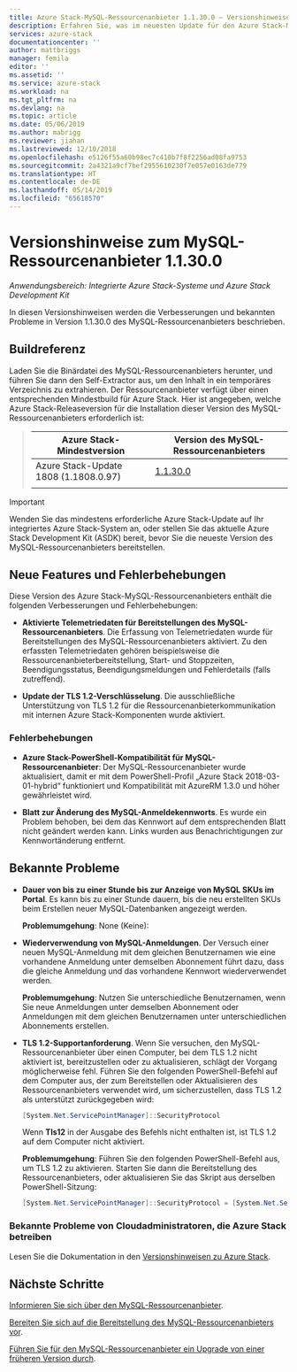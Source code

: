 ```yaml
---
title: Azure Stack-MySQL-Ressourcenanbieter 1.1.30.0 – Versionshinweise | Microsoft-Dokumentation
description: Erfahren Sie, was im neuesten Update für den Azure Stack-MySQL-Ressourcenanbieter enthalten ist, welche bekannten Probleme vorliegen und wo Sie den Download finden.
services: azure-stack
documentationcenter: ''
author: mattbriggs
manager: femila
editor: ''
ms.assetid: ''
ms.service: azure-stack
ms.workload: na
ms.tgt_pltfrm: na
ms.devlang: na
ms.topic: article
ms.date: 05/06/2019
ms.author: mabrigg
ms.reviewer: jiahan
ms.lastreviewed: 12/10/2018
ms.openlocfilehash: e5126f55a60b98ec7c410b7f8f2256ad08fa9753
ms.sourcegitcommit: 2a4321a9cf7bef2955610230f7e057e0163de779
ms.translationtype: HT
ms.contentlocale: de-DE
ms.lasthandoff: 05/14/2019
ms.locfileid: "65618570"
---
```

# <a name="mysql-resource-provider-11300--release-notes"></a>Versionshinweise zum MySQL-Ressourcenanbieter 1.1.30.0

*Anwendungsbereich: Integrierte Azure Stack-Systeme und Azure Stack Development Kit*

In diesen Versionshinweisen werden die Verbesserungen und bekannten Probleme in Version 1.1.30.0 des MySQL-Ressourcenanbieters beschrieben.

## <a name="build-reference"></a>Buildreferenz
Laden Sie die Binärdatei des MySQL-Ressourcenanbieters herunter, und führen Sie dann den Self-Extractor aus, um den Inhalt in ein temporäres Verzeichnis zu extrahieren. Der Ressourcenanbieter verfügt über einen entsprechenden Mindestbuild für Azure Stack. Hier ist angegeben, welche Azure Stack-Releaseversion für die Installation dieser Version des MySQL-Ressourcenanbieters erforderlich ist:

> |Azure Stack-Mindestversion|Version des MySQL-Ressourcenanbieters|
> |-----|-----|
> |Azure Stack-Update 1808 (1.1808.0.97)|[1.1.30.0](https://aka.ms/azurestackmysqlrp11300)|
> |     |     |

> [!IMPORTANT]
> Wenden Sie das mindestens erforderliche Azure Stack-Update auf Ihr integriertes Azure Stack-System an, oder stellen Sie das aktuelle Azure Stack Development Kit (ASDK) bereit, bevor Sie die neueste Version des MySQL-Ressourcenanbieters bereitstellen.

## <a name="new-features-and-fixes"></a>Neue Features und Fehlerbehebungen
Diese Version des Azure Stack-MySQL-Ressourcenanbieters enthält die folgenden Verbesserungen und Fehlerbehebungen:

- **Aktivierte Telemetriedaten für Bereitstellungen des MySQL-Ressourcenanbieters**. Die Erfassung von Telemetriedaten wurde für Bereitstellungen des MySQL-Ressourcenanbieters aktiviert. Zu den erfassten Telemetriedaten gehören beispielsweise die Ressourcenanbieterbereitstellung, Start- und Stoppzeiten, Beendigungsstatus, Beendigungsmeldungen und Fehlerdetails (falls zutreffend).

- **Update der TLS 1.2-Verschlüsselung**. Die ausschließliche Unterstützung von TLS 1.2 für die Ressourcenanbieterkommunikation mit internen Azure Stack-Komponenten wurde aktiviert. 

### <a name="fixes"></a>Fehlerbehebungen

- **Azure Stack-PowerShell-Kompatibilität für MySQL-Ressourcenanbieter**: Der MySQL-Ressourcenanbieter wurde aktualisiert, damit er mit dem PowerShell-Profil „Azure Stack 2018-03-01-hybrid“ funktioniert und Kompatibilität mit AzureRM 1.3.0 und höher gewährleistet wird.

- **Blatt zur Änderung des MySQL-Anmeldekennworts**. Es wurde ein Problem behoben, bei dem das Kennwort auf dem entsprechenden Blatt nicht geändert werden kann. Links wurden aus Benachrichtigungen zur Kennwortänderung entfernt.

## <a name="known-issues"></a>Bekannte Probleme 

- **Dauer von bis zu einer Stunde bis zur Anzeige von MySQL SKUs im Portal**. Es kann bis zu einer Stunde dauern, bis die neu erstellten SKUs beim Erstellen neuer MySQL-Datenbanken angezeigt werden. 

    **Problemumgehung**: None (Keine):

- **Wiederverwendung von MySQL-Anmeldungen**. Der Versuch einer neuen MySQL-Anmeldung mit dem gleichen Benutzernamen wie eine vorhandene Anmeldung unter demselben Abonnement führt dazu, dass die gleiche Anmeldung und das vorhandene Kennwort wiederverwendet werden. 

    **Problemumgehung**: Nutzen Sie unterschiedliche Benutzernamen, wenn Sie neue Anmeldungen unter demselben Abonnement oder Anmeldungen mit dem gleichen Benutzernamen unter unterschiedlichen Abonnements erstellen.

- **TLS 1.2-Supportanforderung**. Wenn Sie versuchen, den MySQL-Ressourcenanbieter über einen Computer, bei dem TLS 1.2 nicht aktiviert ist, bereitzustellen oder zu aktualisieren, schlägt der Vorgang möglicherweise fehl. Führen Sie den folgenden PowerShell-Befehl auf dem Computer aus, der zum Bereitstellen oder Aktualisieren des Ressourcenanbieters verwendet wird, um sicherzustellen, dass TLS 1.2 als unterstützt zurückgegeben wird:

  ```powershell
  [System.Net.ServicePointManager]::SecurityProtocol
  ```

  Wenn **Tls12** in der Ausgabe des Befehls nicht enthalten ist, ist TLS 1.2 auf dem Computer nicht aktiviert.

    **Problemumgehung**: Führen Sie den folgenden PowerShell-Befehl aus, um TLS 1.2 zu aktivieren. Starten Sie dann die Bereitstellung des Ressourcenanbieters, oder aktualisieren Sie das Skript aus derselben PowerShell-Sitzung:

    ```powershell
    [System.Net.ServicePointManager]::SecurityProtocol = [System.Net.SecurityProtocolType]::Tls12
    ```
 
### <a name="known-issues-for-cloud-admins-operating-azure-stack"></a>Bekannte Probleme von Cloudadministratoren, die Azure Stack betreiben
Lesen Sie die Dokumentation in den [Versionshinweisen zu Azure Stack](azure-stack-servicing-policy.md).

## <a name="next-steps"></a>Nächste Schritte
[Informieren Sie sich über den MySQL-Ressourcenanbieter](azure-stack-mysql-resource-provider.md).

[Bereiten Sie sich auf die Bereitstellung des MySQL-Ressourcenanbieters vor](azure-stack-mysql-resource-provider-deploy.md#prerequisites).

[Führen Sie für den MySQL-Ressourcenanbieter ein Upgrade von einer früheren Version durch](azure-stack-mysql-resource-provider-update.md). 